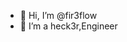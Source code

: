 - 👋 Hi, I’m @fir3flow
- 👀 I’m a heck3r,Engineer


<!---
fir3flow/fir3flow is a ✨ special ✨ repository because its `README.md` (this file) appears on your GitHub profile.
You can click the Preview link to take a look at your changes.
--->
